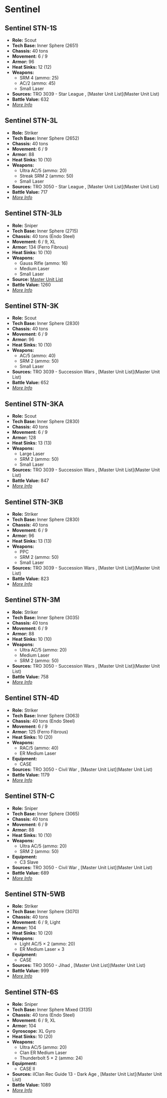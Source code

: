 # Sentinel 

## Sentinel STN-1S 

- **Role:** Scout 
- **Tech Base:** Inner Sphere (2651) 
- **Chassis:** 40 tons 
- **Movement:** 6 / 9 
- **Armor:** 96 
- **Heat Sinks:** 12 (12) 
- **Weapons:** 
  - SRM 4 (ammo: 25) 
  - AC/2 (ammo: 45) 
  - Small Laser 
- **Sources:** TRO 3039 - Star League , [Master Unit List](Master Unit List) 
- **Battle Value:** 632 
- [*More Info*](sentinel/sentinel_stn-1s.md) 

## Sentinel STN-3L 

- **Role:** Striker 
- **Tech Base:** Inner Sphere (2652) 
- **Chassis:** 40 tons 
- **Movement:** 6 / 9 
- **Armor:** 88 
- **Heat Sinks:** 10 (10) 
- **Weapons:** 
  - Ultra AC/5 (ammo: 20) 
  - Streak SRM 2 (ammo: 50) 
  - Small Laser 
- **Sources:** TRO 3050 - Star League , [Master Unit List](Master Unit List) 
- **Battle Value:** 717 
- [*More Info*](sentinel/sentinel_stn-3l.md) 

## Sentinel STN-3Lb 

- **Role:** Sniper 
- **Tech Base:** Inner Sphere (2715) 
- **Chassis:** 40 tons (Endo Steel) 
- **Movement:** 6 / 9, XL 
- **Armor:** 134 (Ferro Fibrous) 
- **Heat Sinks:** 10 (10) 
- **Weapons:** 
  - Gauss Rifle (ammo: 16) 
  - Medium Laser 
  - Small Laser 
- **Source:** [Master Unit List](http://masterunitlist.info/Unit/Details/2861/sentinel-stn-3lb) 
- **Battle Value:** 1260 
- [*More Info*](sentinel/sentinel_stn-3lb.md) 

## Sentinel STN-3K 

- **Role:** Scout 
- **Tech Base:** Inner Sphere (2830) 
- **Chassis:** 40 tons 
- **Movement:** 6 / 9 
- **Armor:** 96 
- **Heat Sinks:** 10 (10) 
- **Weapons:** 
  - AC/5 (ammo: 40) 
  - SRM 2 (ammo: 50) 
  - Small Laser 
- **Sources:** TRO 3039 - Succession Wars , [Master Unit List](Master Unit List) 
- **Battle Value:** 652 
- [*More Info*](sentinel/sentinel_stn-3k.md) 

## Sentinel STN-3KA 

- **Role:** Scout 
- **Tech Base:** Inner Sphere (2830) 
- **Chassis:** 40 tons 
- **Movement:** 6 / 9 
- **Armor:** 128 
- **Heat Sinks:** 13 (13) 
- **Weapons:** 
  - Large Laser 
  - SRM 2 (ammo: 50) 
  - Small Laser 
- **Sources:** TRO 3039 - Succession Wars , [Master Unit List](Master Unit List) 
- **Battle Value:** 847 
- [*More Info*](sentinel/sentinel_stn-3ka.md) 

## Sentinel STN-3KB 

- **Role:** Striker 
- **Tech Base:** Inner Sphere (2830) 
- **Chassis:** 40 tons 
- **Movement:** 6 / 9 
- **Armor:** 96 
- **Heat Sinks:** 13 (13) 
- **Weapons:** 
  - PPC 
  - SRM 2 (ammo: 50) 
  - Small Laser 
- **Sources:** TRO 3039 - Succession Wars , [Master Unit List](Master Unit List) 
- **Battle Value:** 823 
- [*More Info*](sentinel/sentinel_stn-3kb.md) 

## Sentinel STN-3M 

- **Role:** Striker 
- **Tech Base:** Inner Sphere (3035) 
- **Chassis:** 40 tons 
- **Movement:** 6 / 9 
- **Armor:** 88 
- **Heat Sinks:** 10 (10) 
- **Weapons:** 
  - Ultra AC/5 (ammo: 20) 
  - Medium Laser 
  - SRM 2 (ammo: 50) 
- **Sources:** TRO 3050 - Succession Wars , [Master Unit List](Master Unit List) 
- **Battle Value:** 758 
- [*More Info*](sentinel/sentinel_stn-3m.md) 

## Sentinel STN-4D 

- **Role:** Striker 
- **Tech Base:** Inner Sphere (3063) 
- **Chassis:** 40 tons (Endo Steel) 
- **Movement:** 6 / 9 
- **Armor:** 125 (Ferro Fibrous) 
- **Heat Sinks:** 10 (20) 
- **Weapons:** 
  - RAC/5 (ammo: 40) 
  - ER Medium Laser 
- **Equipment:** 
  - CASE 
- **Sources:** TRO 3050 - Civil War , [Master Unit List](Master Unit List) 
- **Battle Value:** 1179 
- [*More Info*](sentinel/sentinel_stn-4d.md) 

## Sentinel STN-C 

- **Role:** Sniper 
- **Tech Base:** Inner Sphere (3065) 
- **Chassis:** 40 tons 
- **Movement:** 6 / 9 
- **Armor:** 88 
- **Heat Sinks:** 10 (10) 
- **Weapons:** 
  - Ultra AC/5 (ammo: 20) 
  - SRM 2 (ammo: 50) 
- **Equipment:** 
  - C3 Slave 
- **Sources:** TRO 3050 - Civil War , [Master Unit List](Master Unit List) 
- **Battle Value:** 689 
- [*More Info*](sentinel/sentinel_stn-c.md) 

## Sentinel STN-5WB 

- **Role:** Striker 
- **Tech Base:** Inner Sphere (3070) 
- **Chassis:** 40 tons 
- **Movement:** 6 / 9, Light 
- **Armor:** 104 
- **Heat Sinks:** 10 (20) 
- **Weapons:** 
  - Light AC/5 × 2 (ammo: 20) 
  - ER Medium Laser × 3 
- **Equipment:** 
  - CASE 
- **Sources:** TRO 3050 - Jihad , [Master Unit List](Master Unit List) 
- **Battle Value:** 999 
- [*More Info*](sentinel/sentinel_stn-5wb.md) 

## Sentinel STN-6S 

- **Role:** Sniper 
- **Tech Base:** Inner Sphere Mixed (3135) 
- **Chassis:** 40 tons (Endo Steel) 
- **Movement:** 6 / 9, XL 
- **Armor:** 104 
- **Gyroscope:** XL Gyro 
- **Heat Sinks:** 10 (20) 
- **Weapons:** 
  - Ultra AC/5 (ammo: 20) 
  - Clan ER Medium Laser 
  - Thunderbolt 5 × 2 (ammo: 24) 
- **Equipment:** 
  - CASE II 
- **Sources:** ilClan Rec Guide 13 - Dark Age , [Master Unit List](Master Unit List) 
- **Battle Value:** 1089 
- [*More Info*](sentinel/sentinel_stn-6s.md) 

